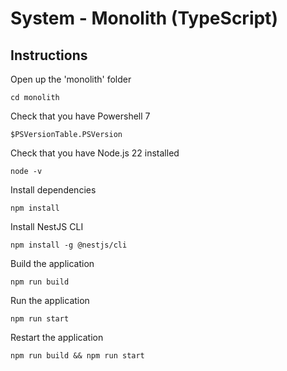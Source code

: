 # System - Monolith (TypeScript)

## Instructions

Open up the 'monolith' folder

```shell
cd monolith
```

Check that you have Powershell 7

```shell
$PSVersionTable.PSVersion
```

Check that you have Node.js 22 installed

```shell
node -v
```

Install dependencies

```shell
npm install
```

Install NestJS CLI

```shell
npm install -g @nestjs/cli
```

Build the application

```shell
npm run build
```

Run the application

```shell
npm run start
```

Restart the application

```shell
npm run build && npm run start
```